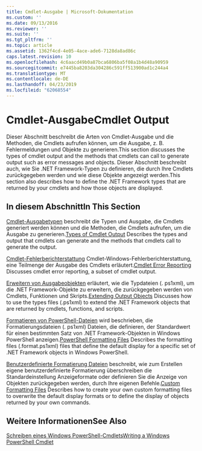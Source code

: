 ```yaml
---
title: Cmdlet-Ausgabe | Microsoft-Dokumentation
ms.custom: ''
ms.date: 09/13/2016
ms.reviewer: ''
ms.suite: ''
ms.tgt_pltfrm: ''
ms.topic: article
ms.assetid: 1362f4cd-4e05-4ace-ade6-7128da8ad86c
caps.latest.revision: 10
ms.openlocfilehash: 4c6aacd49b0a87bca6806ba5f08a1b4d48a90959
ms.sourcegitcommit: e7445ba8203da304286c591ff513900ad1c244a4
ms.translationtype: MT
ms.contentlocale: de-DE
ms.lasthandoff: 04/23/2019
ms.locfileid: "62068554"
---
```

# <a name="cmdlet-output"></a><span data-ttu-id="c0f9e-102">Cmdlet-Ausgabe</span><span class="sxs-lookup"><span data-stu-id="c0f9e-102">Cmdlet Output</span></span>

<span data-ttu-id="c0f9e-103">Dieser Abschnitt beschreibt die Arten von Cmdlet-Ausgabe und die Methoden, die Cmdlets aufrufen können, um die Ausgabe, z. B. Fehlermeldungen und Objekte zu generieren.</span><span class="sxs-lookup"><span data-stu-id="c0f9e-103">This section discusses the types of cmdlet output and the methods that cmdlets can call to generate output such as error messages and objects.</span></span> <span data-ttu-id="c0f9e-104">Dieser Abschnitt beschreibt auch, wie Sie .NET Framework-Typen zu definieren, die durch Ihre Cmdlets zurückgegeben werden und wie diese Objekte angezeigt werden.</span><span class="sxs-lookup"><span data-stu-id="c0f9e-104">This section also describes how to define the .NET Framework types that are returned by your cmdlets and how those objects are displayed.</span></span>

## <a name="in-this-section"></a><span data-ttu-id="c0f9e-105">In diesem Abschnitt</span><span class="sxs-lookup"><span data-stu-id="c0f9e-105">In This Section</span></span>

<span data-ttu-id="c0f9e-106">[Cmdlet-Ausgabetypen](./types-of-cmdlet-output.md) beschreibt die Typen und Ausgabe, die Cmdlets generiert werden können und die Methoden, die Cmdlets aufrufen, um die Ausgabe zu generieren.</span><span class="sxs-lookup"><span data-stu-id="c0f9e-106">[Types of Cmdlet Output](./types-of-cmdlet-output.md) Describes the types and output that cmdlets can generate and the methods that cmdlets call to generate the output.</span></span>

<span data-ttu-id="c0f9e-107">[Cmdlet-Fehlerberichterstattung](./cmdlet-error-reporting.md) Cmdlet-Windows-Fehlerberichterstattung, eine Teilmenge der Ausgabe des Cmdlets erläutert.</span><span class="sxs-lookup"><span data-stu-id="c0f9e-107">[Cmdlet Error Reporting](./cmdlet-error-reporting.md) Discusses cmdlet error reporting, a subset of cmdlet output.</span></span>

<span data-ttu-id="c0f9e-108">[Erweitern von Ausgabeobjekten](./extending-output-objects.md) erläutert, wie die Typdateien (. ps1xml), um die .NET Framework-Objekte zu erweitern, die zurückgegeben werden von Cmdlets, Funktionen und Skripts.</span><span class="sxs-lookup"><span data-stu-id="c0f9e-108">[Extending Output Objects](./extending-output-objects.md) Discusses how to use the types files (.ps1xml) to extend the .NET Framework objects that are returned by cmdlets, functions, and scripts.</span></span>

<span data-ttu-id="c0f9e-109">[Formatieren von PowerShell-Dateien](../format/powershell-formatting-files.md) wird beschrieben, die Formatierungsdateien (. ps1xml) Dateien, die definieren, der Standardwert für einen bestimmten Satz von .NET Framework-Objekten in Windows PowerShell anzeigen.</span><span class="sxs-lookup"><span data-stu-id="c0f9e-109">[PowerShell Formatting Files](../format/powershell-formatting-files.md) Describes the formatting files (.format.ps1xml) files that define the default display for a specific set of .NET Framework objects in Windows PowerShell.</span></span>

<span data-ttu-id="c0f9e-110">[Benutzerdefinierte Formatierung Dateien](./custom-formatting-files.md) beschreibt, wie zum Erstellen eigene benutzerdefinierte Formatierung überschreiben die Standardeinstellung Anzeigeformate oder definieren Sie die Anzeige von Objekten zurückgegeben werden, durch Ihre eigenen Befehle.</span><span class="sxs-lookup"><span data-stu-id="c0f9e-110">[Custom Formatting Files](./custom-formatting-files.md) Describes how to create your own custom formatting files to overwrite the default display formats or to define the display of objects returned by your own commands.</span></span>

## <a name="see-also"></a><span data-ttu-id="c0f9e-111">Weitere Informationen</span><span class="sxs-lookup"><span data-stu-id="c0f9e-111">See Also</span></span>

[<span data-ttu-id="c0f9e-112">Schreiben eines Windows PowerShell-Cmdlets</span><span class="sxs-lookup"><span data-stu-id="c0f9e-112">Writing a Windows PowerShell Cmdlet</span></span>](./writing-a-windows-powershell-cmdlet.md)
